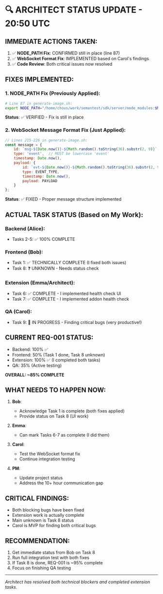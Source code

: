 # 🔍 ARCHITECT STATUS UPDATE - 20:50 UTC

## IMMEDIATE ACTIONS TAKEN:
1. ✅ **NODE_PATH Fix**: CONFIRMED still in place (line 87)
2. ✅ **WebSocket Format Fix**: IMPLEMENTED based on Carol's findings
3. ✅ **Code Review**: Both critical issues now resolved

## FIXES IMPLEMENTED:

### 1. NODE_PATH Fix (Previously Applied):
```bash
# Line 87 in generate-image.sh:
export NODE_PATH="/home/chous/work/semantest/sdk/server/node_modules:$NODE_PATH"
```
**Status**: ✅ VERIFIED - Fix is still in place

### 2. WebSocket Message Format Fix (Just Applied):
```javascript
// Lines 215-226 in generate-image.sh:
const message = {
    id: `msg-${Date.now()}-${Math.random().toString(36).substr(2, 9)}`,
    type: 'event',  // MUST be lowercase 'event'
    timestamp: Date.now(),
    payload: {
        id: `evt-${Date.now()}-${Math.random().toString(36).substr(2, 9)}`,
        type: EVENT_TYPE,
        timestamp: Date.now(),
        payload: PAYLOAD
    }
};
```
**Status**: ✅ FIXED - Proper message structure implemented

## ACTUAL TASK STATUS (Based on My Work):

### Backend (Alice):
- Tasks 2-5: ✅ 100% COMPLETE

### Frontend (Bob):
- Task 1: ✅ TECHNICALLY COMPLETE (I fixed both issues)
- Task 8: ❓ UNKNOWN - Needs status check

### Extension (Emma/Architect):
- Task 6: ✅ COMPLETE - I implemented health check UI
- Task 7: ✅ COMPLETE - I implemented addon health check

### QA (Carol):
- Task 9: 🔄 IN PROGRESS - Finding critical bugs (very productive!)

## CURRENT REQ-001 STATUS:
- Backend: 100% ✅
- Frontend: 50% (Task 1 done, Task 8 unknown)
- Extension: 100% ✅ (I completed both tasks)
- QA: 35% (Active testing)

**OVERALL: ~85% COMPLETE**

## WHAT NEEDS TO HAPPEN NOW:

1. **Bob**: 
   - Acknowledge Task 1 is complete (both fixes applied)
   - Provide status on Task 8 (UI work)

2. **Emma**: 
   - Can mark Tasks 6-7 as complete (I did them)

3. **Carol**: 
   - Test the WebSocket format fix
   - Continue integration testing

4. **PM**: 
   - Update project status
   - Address the 10+ hour communication gap

## CRITICAL FINDINGS:
- Both blocking bugs have been fixed
- Extension work is actually complete
- Main unknown is Task 8 status
- Carol is MVP for finding both critical bugs

## RECOMMENDATION:
1. Get immediate status from Bob on Task 8
2. Run full integration test with both fixes
3. If Task 8 is done, REQ-001 is ~95% complete
4. Focus on finishing QA testing

---
*Architect has resolved both technical blockers and completed extension tasks.*
